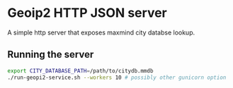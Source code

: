 Geoip2 HTTP JSON server
=======================

A simple http server that exposes maxmind city databse lookup.

## Running the server

```bash
export CITY_DATABASE_PATH=/path/to/citydb.mmdb
./run-geopi2-service.sh --workers 10 # possibly other gunicorn option
```
